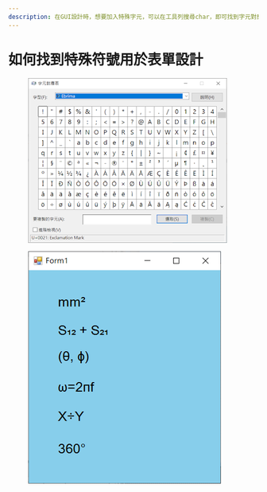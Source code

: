 ```yaml
---
description: 在GUI設計時，想要加入特殊字元，可以在工具列搜尋char，即可找到字元對應表，在上面編輯字串之後就可以複製到表單之中。
---
```


# 如何找到特殊符號用於表單設計

<figure><img src="../.gitbook/assets/image (1).png" alt=""><figcaption></figcaption></figure>

<figure><img src="../.gitbook/assets/image (3).png" alt=""><figcaption></figcaption></figure>
